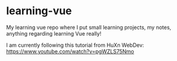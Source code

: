 # learning-vue
My learning vue repo where I put small learning projects, my notes, anything regarding learning Vue really!

I am currently following this tutorial from HuXn WebDev: 
https://www.youtube.com/watch?v=pgWZLS75Nmo

